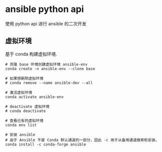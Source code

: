 # ansible python api

使用 python api 进行 ansible 的二次开发



## 虚拟环境

基于 conda 构建虚拟环境.

``` shell
# 克隆 base 环境创建虚拟环境 ansible-env 
conda create -n ansible-env --clone base

# 如果想删除虚拟环境
# conda remove --name ansible-dev --all

# 激活虚拟环境
conda activate ansible-env

# deactivate 虚拟环境
# conda deactivate

# 查看已有的虚拟环境
conda env list

# 安装 ansible
# 由于 Ansible 不是 Conda 默认通道的一部分，因此 -c 用于从备用通道搜索和安装。
conda install -c conda-forge ansible
```

